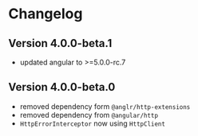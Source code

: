 # Changelog

## Version 4.0.0-beta.1
 - updated angular to >=5.0.0-rc.7

## Version 4.0.0-beta.0
 - removed dependency form `@anglr/http-extensions`
 - removed dependency from `@angular/http`
 - `HttpErrorInterceptor` now using `HttpClient`